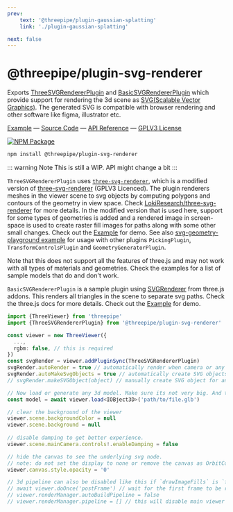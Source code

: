 ```yaml
---
prev: 
    text: '@threepipe/plugin-gaussian-splatting'
    link: './plugin-gaussian-splatting'

next: false
---
```


# @threepipe/plugin-svg-renderer

Exports [ThreeSVGRendererPlugin](https://threepipe.org/plugins/svg-renderer/docs/classes/ThreeSVGRendererPlugin.html) and [BasicSVGRendererPlugin](https://threepipe.org/plugins/svg-renderer/docs/classes/BasicSVGRendererPlugin.html) which provide support for rendering the 3d scene as [SVG(Scalable Vector Graphics)](https://developer.mozilla.org/en-US/docs/Web/SVG). The generated SVG is compatible with browser rendering and other software like figma, illustrator etc.

[Example](https://threepipe.org/examples/#three-svg-renderer/) &mdash;
[Source Code](https://github.com/repalash/threepipe/blob/master/plugins/svg-renderer/src/index.ts) &mdash;
[API Reference](https://threepipe.org/plugins/svg-renderer/docs) &mdash;
[GPLV3 License](https://github.com/repalash/threepipe/blob/master/plugins/svg-renderer/LICENSE)

[![NPM Package](https://img.shields.io/npm/v/@threepipe/plugin-network.svg)](https://www.npmjs.com/package/@threepipe/plugin-svg-renderer)

```bash
npm install @threepipe/plugin-svg-renderer
```

::: warning Note
This is still a WIP. API might change a bit
:::

`ThreeSVGRendererPlugin` uses [`three-svg-renderer`](https://github.com/repalash/threepipe/blob/master/plugins/svg-renderer/src/three-svg-renderer), which is a modified version of [three-svg-renderer](https://www.npmjs.com/package/three-svg-renderer) (GPLV3 Licenced).
The plugin renderers meshes in the viewer scene to svg objects by computing polygons and contours of the geometry in view space. Check [LokiResearch/three-svg-renderer](https://github.com/LokiResearch/three-svg-renderer?tab=readme-ov-file#references) for more details.
In the modified version that is used here, support for some types of geometries is added and a rendered image in screen-space is used to create raster fill images for paths along with some other small changes. Check out the [Example](https://threepipe.org/examples/#three-svg-renderer/) for demo. See also [svg-geometry-playground example](https://threepipe.org/examples/#svg-geometry-playground/) for usage with other plugins `PickingPlugin`, `TransformControlsPlugin` and `GeometryGeneratorPlugin`.

Note that this does not support all the features of three.js and may not work with all types of materials and geometries. Check the examples for a list of sample models that do and don't work.

`BasicSVGRendererPlugin` is a sample plugin using [SVGRenderer](https://threejs.org/docs/index.html?q=svg#examples/en/renderers/SVGRenderer) from three.js addons. This renders all triangles in the scene to separate svg paths. Check the three.js docs for more details. Check out the [Example](https://threepipe.org/examples/#basic-svg-renderer/) for demo.

```typescript
import {ThreeViewer} from 'threepipe'
import {ThreeSVGRendererPlugin} from '@threepipe/plugin-svg-renderer'

const viewer = new ThreeViewer({
  ...,
  rgbm: false, // this is required
})
const svgRender = viewer.addPluginSync(ThreeSVGRendererPlugin)
svgRender.autoRender = true // automatically render when camera or any object changes.
svgRender.autoMakeSvgObjects = true // automatically create SVG objects for all meshes in the scene.
// svgRender.makeSVGObject(object) // manually create SVG object for an object. (if autoMakeSvgObjects is false) 

// Now load or generate any 3d model. Make sure its not very big. And the meshes are optimized.
const model = await viewer.load<IOBject3D>('path/to/file.glb')

// clear the background of the viewer 
viewer.scene.backgroundColor = null
viewer.scene.background = null
        
// disable damping to get better experience.
viewer.scene.mainCamera.controls!.enableDamping = false

// hide the canvas to see the underlying svg node.
// note: do not set the display to none or remove the canvas as OrbitControls and other plugins might still be tracking the canvas.
viewer.canvas.style.opacity = '0'

// 3d pipeline can also be disabled like this if `drawImageFills` is `false` to get better performance. Do this only after loading the model.
// await viewer.doOnce('postFrame') // wait for the first frame to be rendered (for autoScale etc)
// viewer.renderManager.autoBuildPipeline = false
// viewer.renderManager.pipeline = [] // this will disable main viewer rendering
```
